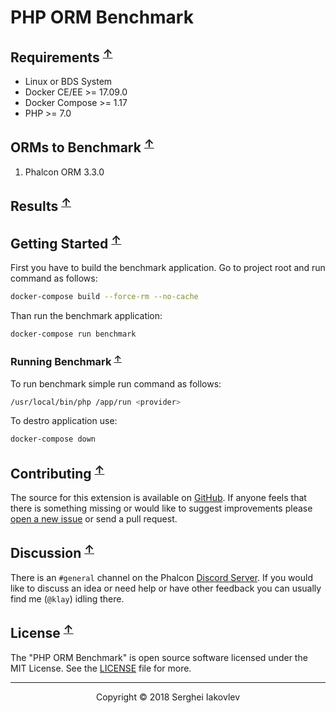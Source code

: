 # PHP ORM Benchmark

## Requirements <sup>[↑](#php-orm-benchmark)</sup>

* Linux or BDS System
* Docker CE/EE >= 17.09.0
* Docker Compose >= 1.17
* PHP >= 7.0

## ORMs to Benchmark <sup>[↑](#php-orm-benchmark)</sup>

1. Phalcon ORM 3.3.0

## Results <sup>[↑](#php-orm-benchmark)</sup>

## Getting Started <sup>[↑](#php-orm-benchmark)</sup>

First you have to build the benchmark application. Go to project root and run command as follows:

```sh
docker-compose build --force-rm --no-cache
```

Than run the benchmark application:

```sh
docker-compose run benchmark
```

### Running Benchmark <sup>[↑](#php-orm-benchmark)</sup>

To run benchmark simple run command as follows:

```sh
/usr/local/bin/php /app/run <provider>
```

To destro application use:

```sh
docker-compose down
```

## Contributing <sup>[↑](#php-orm-benchmark)</sup>

The source for this extension is available on [GitHub](https://github.com/sergeyklay/php-orm-benchmark). If anyone feels that there is
something missing or would like to suggest improvements please [open a new issue](https://github.com/sergeyklay/php-orm-benchmark/issues)
or send a pull request.

## Discussion <sup>[↑](#php-orm-benchmark)</sup>

There is an `#general` channel on the Phalcon [Discord Server](https://discord.gg/PNFsSsr).
If you would like to discuss an idea or need help or have other feedback you can usually find me (`@klay`) idling there.

## License <sup>[↑](#php-orm-benchmark)</sup>

The "PHP ORM Benchmark" is open source software licensed under the MIT License.
See the [LICENSE](https://github.com/sergeyklay/php-orm-benchmark/blob/master/LICENSE) file for more.

---

<p align="center">Copyright &copy; 2018 Serghei Iakovlev</p>
